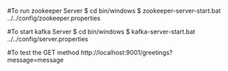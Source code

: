 #To run zookeeper Server
$ cd bin/windows
$ zookeeper-server-start.bat ../../config/zookeeper.properties

#To start kafka Server
$ cd bin/windows
$ kafka-server-start.bat ../../config/server.properties

#To test the GET method
 http://localhost:9001/greetings?message=message